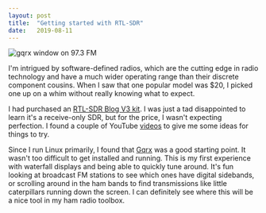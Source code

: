 ```yaml
---
layout: post
title:  "Getting started with RTL-SDR"
date:   2019-08-11
---
```

![gqrx window on 97.3 FM](https://1.bp.blogspot.com/-aVB1pJTOUI4/XXQtNpAGbbI/AAAAAAABp3k/Ij-X4r6ebCsKJmLxDb6R-w3rCpmVWuHAwCLcBGAs/s320/Gqrx.png)

I'm intrigued by software-defined radios, which are the cutting edge in radio technology and have a
much wider operating range than their discrete component cousins. When I saw that one popular model
was $20, I picked one up on a whim without really knowing what to expect.

I had purchased an [RTL-SDR Blog V3 kit](https://amzn.com/B011HVUEME). I was just a tad disappointed
to learn it's a receive-only SDR, but for the price, I wasn't expecting perfection. I found a couple
of YouTube [videos](https://youtu.be/9QzklSyKqQM) to give me some ideas for things to try.

Since I run Linux primarily, I found that [Gqrx](http://gqrx.dk/download/install-ubuntu)
was a good starting point. It wasn't too difficult to get installed and running. This is my first
experience with waterfall displays and being able to quickly tune around. It's fun looking at
broadcast FM stations to see which ones have digital sidebands, or scrolling around in the ham bands
to find transmissions like little caterpillars running down the screen. I can definitely see where
this will be a nice tool in my ham radio toolbox.
